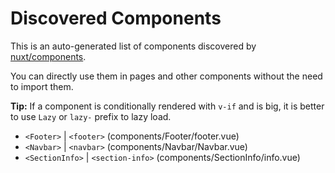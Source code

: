 # Discovered Components

This is an auto-generated list of components discovered by [nuxt/components](https://github.com/nuxt/components).

You can directly use them in pages and other components without the need to import them.

**Tip:** If a component is conditionally rendered with `v-if` and is big, it is better to use `Lazy` or `lazy-` prefix to lazy load.

- `<Footer>` | `<footer>` (components/Footer/footer.vue)
- `<Navbar>` | `<navbar>` (components/Navbar/Navbar.vue)
- `<SectionInfo>` | `<section-info>` (components/SectionInfo/info.vue)
